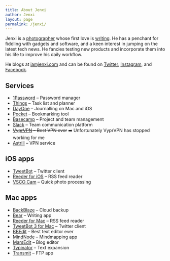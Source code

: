 ```yaml
---
title: About Jenxi
author: Jenxi
layout: page
permalink: /jenxi/
---
```

Jenxi is a [photographer](https://jenxi.com) whose first love is [writing](https://iamjenxi.com). He has a penchant for fiddling with gadgets and software, and a keen interest in jumping on the latest tech news. He fancies testing new products and incorporate them into his life to improve his daily workflow.

He blogs at [iamjenxi.com](https://iamjenxi.com) and can be found on [Twitter](https://twitter.com/jenxi/), [Instagram](http://instagram.com/jayjenxi/), and [Facebook](https://fb.me/jenxi).

## Services

  * [1Password](https://agilebits.com/onepassword) &#8211; Password manager
  * [Things](http://culturedcode.com/things/) &#8211; Task list and planner
  * [DayOne](https://dayoneapp.com/) &#8211; Journalling on Mac and iOS
  * [Pocket](https://getpocket.com) &#8211; Bookmarking tool
  * [Basecamp](https://basecamp.com) &#8211; Project and team management
  * [Slack](https://slack.com/) &#8211; Team communication platform
  * <s>[VyprVPN](https://www.goldenfrog.com/vyprvpn) &#8211; Best VPN ever</s> ➡️ Unfortunately VyprVPN has stopped working for me
  * [Astrill](https://astrill.com) &#8211; VPN service

## iOS apps

  * [TweetBot](https://tapbots.com/tweetbot/) &#8211; Twitter client
  * [Reeder for iOS](http://www.reederapp.com/ios/) &#8211; RSS feed reader
  * [VSCO Cam](http://vsco.co/vscocam) &#8211; Quick photo processing

## Mac apps

  * [BackBlaze](https://backblaze.com) &#8211; Cloud backup
  * [Bear](https://bear.app) &#8211; Writing app
  * [Reeder for Mac](http://www.reederapp.com/mac/) &#8211; RSS feed reader
  * [TweetBot 3 for Mac](https://tapbots.com/tweetbot/mac/) &#8211; Twitter client
  * [BBEdit](https://www.barebones.com/products/bbedit/) &#8211; Best text editor ever
  * [MindNode](https://mindnode.com) &#8211; Mindmapping app
  * [MarsEdit](https://red-sweater.com/marsedit/) &#8211; Blog editor
  * [Typinator](http://www.ergonis.com/products/typinator/) &#8211; Text expansion
  * [Transmit](http://www.panic.com/transmit/) &#8211; FTP app